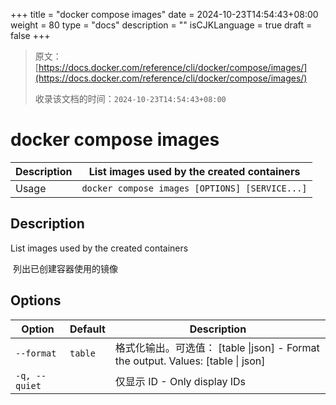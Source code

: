 +++
title = "docker compose images"
date = 2024-10-23T14:54:43+08:00
weight = 80
type = "docs"
description = ""
isCJKLanguage = true
draft = false
+++

> 原文：[https://docs.docker.com/reference/cli/docker/compose/images/](https://docs.docker.com/reference/cli/docker/compose/images/)
>
> 收录该文档的时间：`2024-10-23T14:54:43+08:00`

# docker compose images

| Description | List images used by the created containers     |
| :---------- | ---------------------------------------------- |
| Usage       | `docker compose images [OPTIONS] [SERVICE...]` |

## Description

List images used by the created containers

​	列出已创建容器使用的镜像

## Options

| Option        | Default | Description                                                  |
| ------------- | ------- | ------------------------------------------------------------ |
| `--format`    | `table` | 格式化输出。可选值： [table \|json] -  Format the output. Values: [table \| json] |
| `-q, --quiet` |         | 仅显示 ID - Only display IDs                                 |
